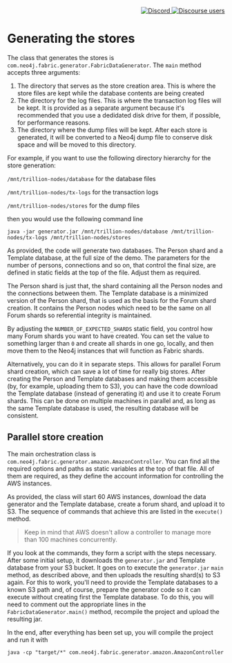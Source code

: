 <p align="right">
  <a href="https://discord.gg/neo4j">
    <img alt="Discord" src="https://img.shields.io/discord/787399249741479977?logo=discord&logoColor=white">
  </a>
  <a href="https://community.neo4j.com">
    <img alt="Discourse users" src="https://img.shields.io/discourse/users?logo=discourse&server=https%3A%2F%2Fcommunity.neo4j.com">
  </a>
</p>


# Generating the stores

The class that generates the stores is `com.neo4j.fabric.generator.FabricDataGenerator`. The `main` method accepts three arguments:

1. The directory that serves as the store creation area. This is where the store files are kept while the database contents are being created
2. The directory for the log files. This is where the transaction log files will be kept. It is provided as a separate argument because it's recommended that you use a dedidated disk drive for them, if possible, for performance reasons.
3. The directory where the dump files will be kept. After each store is generated, it will be converted to a Neo4j dump file to conserve disk space and will be moved to this directory.

For example, if you want to use the following directory hierarchy for the store generation:

`/mnt/trillion-nodes/database` for the database files

`/mnt/trillion-nodes/tx-logs` for the transaction logs

`/mnt/trillion-nodes/stores` for the dump files

then you would use the following command line

```
java -jar generator.jar /mnt/trillion-nodes/database /mnt/trillion-nodes/tx-logs /mnt/trillion-nodes/stores
```

As provided, the code will generate two databases. The Person shard and a Template database, at the full size of the demo. The parameters for the number of persons, connections and so on, that control the final size, are defined in static fields at the top of the file. Adjust them as required.

The Person shard is just that, the shard containing all the Person nodes and the connections between them. The Template database is a minimized version of the Person shard, that is used as the basis for the Forum shard creation. It contains the Person nodes which need to be the same on all Forum shards so referential integrity is maintained.

By adjusting the `NUMBER_OF_EXPECTED_SHARDS` static field, you control how many Forum shards you want to have created. You can set the value to something larger than `0` and create all shards in one go, locally, and then move them to the Neo4j instances that will function as Fabric shards.

Alternatively, you can do it in separate steps. This allows for parallel Forum shard creation, which can save a lot of time for really big stores. After creating the Person and Template databases and making them accessible (by, for example, uploading them to S3), you can have the code download the Template database (instead of generating it) and use it to create Forum shards. This can be done on multiple machines in parallel and, as long as the same Template database is used, the resulting database will be consistent.

## Parallel store creation

The main orchestration class is `com.neo4j.fabric.generator.amazon.AmazonController`. You can find all the required options and paths as static variables at the top of that file. All of them are required, as they define the account information for controlling the AWS instances.

As provided, the class will start 60 AWS instances, download the data generator and the Template database, create a forum shard, and upload it to S3. The sequence of commands that achieve this are listed in the `execute()` method.

> Keep in mind that AWS doesn't allow a controller to manage more than 100 machines concurrently.

If you look at the commands, they form a script with the steps necessary. After some initial setup, it downloads the `generator.jar` and Template database from your S3 bucket. It goes on to execute the `generator.jar` `main` method, as described above, and then uploads the resulting shard(s) to S3 again. For this to work, you'll need to provide the Template databases to a known S3 path and, of course, prepare the generator code so it can execute without creating first the Template database. To do this, you will need to comment out the appropriate lines in the `FabricDataGenerator.main()` method, recompile the project and upload the resulting jar.

In the end, after everything has been set up, you will compile the project and run it with

```
java -cp "target/*" com.neo4j.fabric.generator.amazon.AmazonController
```
